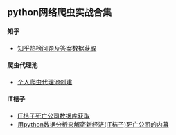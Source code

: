 ## python网络爬虫实战合集
#### 知乎
- [知乎热榜问题及答案数据获取](https://www.shanyonggang.cn/article_detail/65/ "知乎热榜问题及答案数据获取")

#### 爬虫代理池
- [个人爬虫代理池创建](https://www.shanyonggang.cn/article_detail/66/ "个人爬虫代理池创建")

#### IT桔子
- [IT桔子死亡公司数据库获取](https://www.shanyonggang.cn/article_detail/67/ "IT桔子死亡公司数据库获取")
- [用python数据分析来解密新经济(IT桔子)死亡公司的内幕](https://www.shanyonggang.cn/article_detail/69/ "用python数据分析来解密新经济(IT桔子)死亡公司的内幕")
